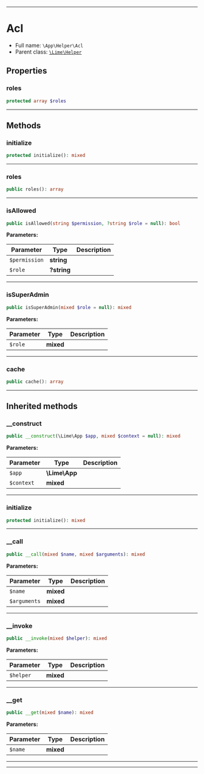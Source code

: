 ***

# Acl

* Full name: `\App\Helper\Acl`
* Parent class: [`\Lime\Helper`](../../Lime/Helper.md)

## Properties

### roles

```php
protected array $roles
```

***

## Methods

### initialize

```php
protected initialize(): mixed
```

***

### roles

```php
public roles(): array
```

***

### isAllowed

```php
public isAllowed(string $permission, ?string $role = null): bool
```

**Parameters:**

| Parameter | Type | Description |
|-----------|------|-------------|
| `$permission` | **string** |  |
| `$role` | **?string** |  |

***

### isSuperAdmin

```php
public isSuperAdmin(mixed $role = null): mixed
```

**Parameters:**

| Parameter | Type | Description |
|-----------|------|-------------|
| `$role` | **mixed** |  |

***

### cache

```php
public cache(): array
```

***

## Inherited methods

### __construct

```php
public __construct(\Lime\App $app, mixed $context = null): mixed
```

**Parameters:**

| Parameter | Type | Description |
|-----------|------|-------------|
| `$app` | **\Lime\App** |  |
| `$context` | **mixed** |  |

***

### initialize

```php
protected initialize(): mixed
```

***

### __call

```php
public __call(mixed $name, mixed $arguments): mixed
```

**Parameters:**

| Parameter | Type | Description |
|-----------|------|-------------|
| `$name` | **mixed** |  |
| `$arguments` | **mixed** |  |

***

### __invoke

```php
public __invoke(mixed $helper): mixed
```

**Parameters:**

| Parameter | Type | Description |
|-----------|------|-------------|
| `$helper` | **mixed** |  |

***

### __get

```php
public __get(mixed $name): mixed
```

**Parameters:**

| Parameter | Type | Description |
|-----------|------|-------------|
| `$name` | **mixed** |  |

***


***

